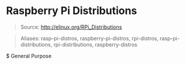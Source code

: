 # Raspberry Pi Distributions

> Source: http://elinux.org/RPi_Distributions

> Aliases: rasp-pi-distros, raspberry-pi-distros, rpi-distros, rasp-pi-distributions, rpi-distributions, raspberry-distros

$ General Purpose

